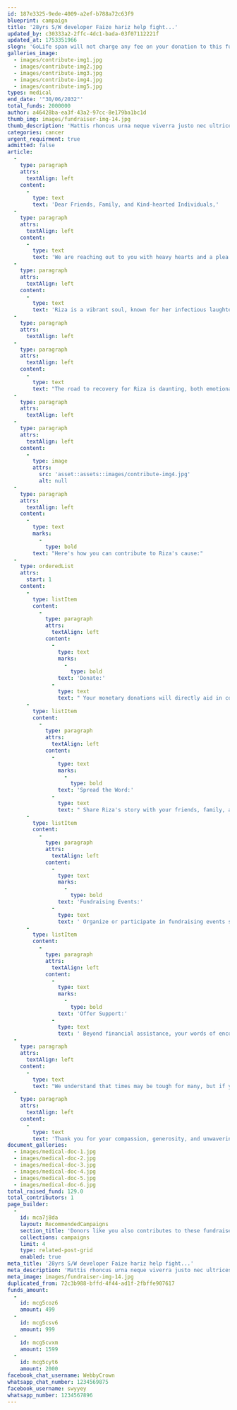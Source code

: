 ```yaml
---
id: 187e3325-9ede-4009-a2ef-b788a72c63f9
blueprint: campaign
title: '28yrs S/W developer Faize hariz help fight...'
updated_by: c30333a2-2ffc-4dc1-bada-03f07112221f
updated_at: 1753351966
slogn: 'GoLife span will not charge any fee on your donation to this fundraiser.'
galleries_image:
  - images/contribute-img1.jpg
  - images/contribute-img2.jpg
  - images/contribute-img3.jpg
  - images/contribute-img4.jpg
  - images/contribute-img5.jpg
types: medical
end_date: '"30/06/2032"'
total_funds: 2000000
author: a46428ba-ea3f-43a2-97cc-8e179ba1bc1d
thumb_img: images/fundraiser-img-14.jpg
thumb_description: 'Mattis rhoncus urna neque viverra justo nec ultrices.  Faucibus et molestie ac feugiat sed lectus vestibulum. Dictum non consectetur a erat nam at lectus urna duis. In hendrerit gravida rutrum quisque non tellus orci ac auctor. Sit amet luctus venenatis lectus magna fringilla.'
categories: cancer
urgent_requirment: true
admitted: false
article:
  -
    type: paragraph
    attrs:
      textAlign: left
    content:
      -
        type: text
        text: 'Dear Friends, Family, and Kind-hearted Individuals,'
  -
    type: paragraph
    attrs:
      textAlign: left
    content:
      -
        type: text
        text: 'We are reaching out to you with heavy hearts and a plea for urgent assistance. Our beloved friend, Riza, has recently suffered a severe cervical fracture, and her condition demands immediate medical attention. As you can imagine, the expenses for her treatment, surgeries, and rehabilitation are overwhelming, and we are in desperate need of financial support to ensure she receives the care she urgently requires.'
  -
    type: paragraph
    attrs:
      textAlign: left
    content:
      -
        type: text
        text: 'Riza is a vibrant soul, known for her infectious laughter, unwavering kindness, and boundless optimism. Her presence has illuminated countless lives, and now, in her time of need, it is our turn to rally around her.'
  -
    type: paragraph
    attrs:
      textAlign: left
  -
    type: paragraph
    attrs:
      textAlign: left
    content:
      -
        type: text
        text: "The road to recovery for Riza is daunting, both emotionally and financially. With medical bills piling up and the cost of specialized treatment escalating, we are turning to you, our community, for help. Every contribution, no matter how small, will make a significant difference in Riza's journey toward healing."
  -
    type: paragraph
    attrs:
      textAlign: left
  -
    type: paragraph
    attrs:
      textAlign: left
    content:
      -
        type: image
        attrs:
          src: 'asset::assets::images/contribute-img4.jpg'
          alt: null
  -
    type: paragraph
    attrs:
      textAlign: left
    content:
      -
        type: text
        marks:
          -
            type: bold
        text: "Here's how you can contribute to Riza's cause:"
  -
    type: orderedList
    attrs:
      start: 1
    content:
      -
        type: listItem
        content:
          -
            type: paragraph
            attrs:
              textAlign: left
            content:
              -
                type: text
                marks:
                  -
                    type: bold
                text: 'Donate:'
              -
                type: text
                text: " Your monetary donations will directly aid in covering Riza's medical expenses, rehabilitation costs, and ongoing care. No amount is too small, and every dollar counts."
      -
        type: listItem
        content:
          -
            type: paragraph
            attrs:
              textAlign: left
            content:
              -
                type: text
                marks:
                  -
                    type: bold
                text: 'Spread the Word:'
              -
                type: text
                text: " Share Riza's story with your friends, family, and social networks. By raising awareness about her situation, we can reach more people who may be able to offer their support."
      -
        type: listItem
        content:
          -
            type: paragraph
            attrs:
              textAlign: left
            content:
              -
                type: text
                marks:
                  -
                    type: bold
                text: 'Fundraising Events:'
              -
                type: text
                text: ' Organize or participate in fundraising events such as charity auctions, bake sales, or online campaigns. Your creativity and efforts can go a long way in making a difference for Riza.'
      -
        type: listItem
        content:
          -
            type: paragraph
            attrs:
              textAlign: left
            content:
              -
                type: text
                marks:
                  -
                    type: bold
                text: 'Offer Support:'
              -
                type: text
                text: ' Beyond financial assistance, your words of encouragement, prayers, and gestures of kindness mean the world to Riza and her loved ones during this challenging time.'
  -
    type: paragraph
    attrs:
      textAlign: left
    content:
      -
        type: text
        text: "We understand that times may be tough for many, but if you find it within your means to contribute, please know that your generosity will directly impact Riza's chance for recovery and a return to the vibrant life she so deeply cherishes."
  -
    type: paragraph
    attrs:
      textAlign: left
    content:
      -
        type: text
        text: 'Thank you for your compassion, generosity, and unwavering support during this critical time. Together, we can help Riza overcome this obstacle and embrace a brighter, healthier future.'
document_galleries:
  - images/medical-doc-1.jpg
  - images/medical-doc-2.jpg
  - images/medical-doc-3.jpg
  - images/medical-doc-4.jpg
  - images/medical-doc-5.jpg
  - images/medical-doc-6.jpg
total_raised_fund: 129.0
total_contributors: 1
page_builder:
  -
    id: mca7j8da
    layout: RecommendedCampaigns
    section_title: 'Donors like you also contributes to these fundraisers'
    collections: campaigns
    limit: 4
    type: related-post-grid
    enabled: true
meta_title: '28yrs S/W developer Faize hariz help fight...'
meta_description: 'Mattis rhoncus urna neque viverra justo nec ultrices.  Faucibus et molestie ac feugiat sed lectus vestibulum. Dictum non consectetur a erat nam at lectus urna duis. In hendrerit gravida rutrum quisque non tellus orci ac auctor. Sit amet luctus venenatis lectus magna fringilla.'
meta_image: images/fundraiser-img-14.jpg
duplicated_from: 72c3b988-bffd-4f44-ad1f-2fbffe907617
funds_amount:
  -
    id: mcg5coz6
    amount: 499
  -
    id: mcg5csv6
    amount: 999
  -
    id: mcg5cvxm
    amount: 1599
  -
    id: mcg5cyt6
    amount: 2000
facebook_chat_username: WebbyCrown
whatsapp_chat_number: 1234569875
facebook_username: swyyey
whatsapp_number: 1234567896
---
```

